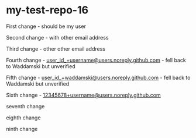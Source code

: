 # my-test-repo-16

First change - should be my user

Second change - with other email address

Third change - other other email address

Fourth change - user_id_+username@users.noreply.github.com - fell back to Waddamski but unverified

Fifth change - user_id_+waddamski@users.noreply.github.com - fell back to Waddamski but unverified

Sixth change - 12345678+username@users.noreply.github.com

seventh change

eighth change

ninth change
